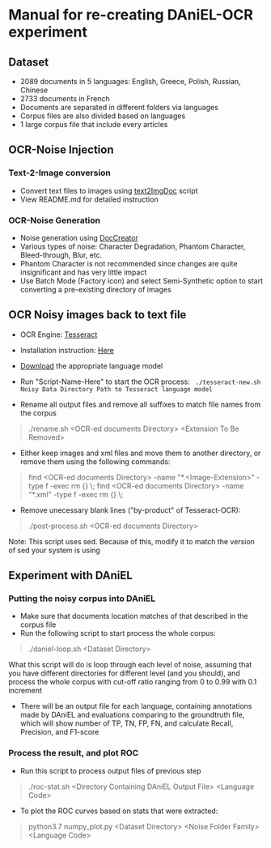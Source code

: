 # Manual for re-creating DAniEL-OCR experiment

## Dataset

* 2089 documents in 5 languages: English, Greece, Polish, Russian, Chinese
* 2733 documents in French
* Documents are separated in different folders via languages 
* Corpus files are also divided based on languages
* 1 large corpus file that include every articles

## OCR-Noise Injection

### Text-2-Image conversion

* Convert text files to images using [text2ImgDoc](https://github.com/nnkhoa/text2ImgDoc) script
* View README.md for detailed instruction

### OCR-Noise Generation

* Noise generation using [DocCreator](https://doc-creator.labri.fr/)
* Various types of noise: Character Degradation, Phantom Character, Bleed-through, Blur, etc.
* Phantom Character is not recommended since changes are quite insignificant and has very little impact
* Use Batch Mode (Factory icon) and select Semi-Synthetic option to start converting a pre-existing directory of images

## OCR Noisy images back to text file

* OCR Engine: [Tesseract](https://github.com/tesseract-ocr/tesseract)
* Installation instruction: [Here](https://github.com/tesseract-ocr/tesseract/wiki)
* [Download](https://github.com/tesseract-ocr/tessdata_best) the appropriate language model
* Run "Script-Name-Here" to start the OCR process:
``` ./tesseract-new.sh Noisy Data Directory Path to Tesseract language model```

* Rename all output files and remove all suffixes to match file names from the corpus
> ./rename.sh \<OCR-ed documents Directory\> \<Extension To Be Removed\>

* Either keep images and xml files and move them to another directory, or remove them using the following commands:
> find \<OCR-ed documents Directory\> -name "\*.\<Image-Extension\>" -type f -exec rm {} \\;
> find \<OCR-ed documents Directory\> -name "\*.xml" -type f -exec rm {} \\;

* Remove unecessary blank lines ("by-product" of Tesseract-OCR):
> ./post-process.sh \<OCR-ed documents Directory\>

Note: This script uses sed. Because of this, modify it to match the version of sed your system is using

## Experiment with DAniEL

### Putting the noisy corpus into DAniEL

* Make sure that documents location matches of that described in the corpus file
* Run the following script to start process the whole corpus:
> ./daniel-loop.sh \<Dataset Directory\>

What this script will do is loop through each level of noise, assuming that you have different directories for different level (and you should), and process the whole corpus with cut-off ratio ranging from 0 to 0.99 with 0.1 increment
* There will be an output file for each language, containing annotations made by DAniEL and evaluations comparing to the groundtruth file, which will show number of TP, TN, FP, FN, and calculate Recall, Precision, and F1-score 

### Process the result, and plot ROC

* Run this script to process output files of previous step
> ./roc-stat.sh \<Directory Containing DAniEL Output File\> \<Language Code\>

* To plot the ROC curves based on stats that were extracted:
> python3.7 numpy_plot.py \<Dataset Directory\> \<Noise Folder Family\> \<Language Code\>


